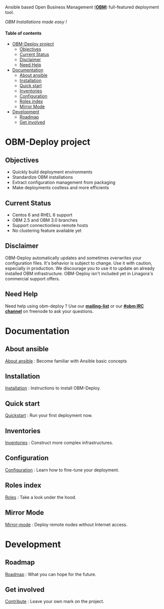 Ansible based Open Business Management (**[OBM]**) full-featured deployment tool.

*OBM Installations made easy !*

#### Table of contents

<!-- START doctoc generated TOC please keep comment here to allow auto update -->
<!-- DON'T EDIT THIS SECTION, INSTEAD RE-RUN doctoc TO UPDATE -->

- [OBM-Deploy project](#obm-deploy-project)
  - [Objectives](#objectives)
  - [Current Status](#current-status)
  - [Disclaimer](#disclaimer)
  - [Need Help](#need-help)
- [Documentation](#documentation)
  - [About ansible](#about-ansible)
  - [Installation](#installation)
  - [Quick start](#quick-start)
  - [Inventories](#inventories)
  - [Configuration](#configuration)
  - [Roles index](#roles-index)
  - [Mirror Mode](#mirror-mode)
- [Development](#development)
  - [Roadmap](#roadmap)
  - [Get involved](#get-involved)

<!-- END doctoc generated TOC please keep comment here to allow auto update -->

OBM-Deploy project
=================

<a name="objectives"></a>

Objectives
--------------

 - Quickly build deployment environments
 - Standardize OBM installations
 - Extract configuration management from packaging
 - Make deployments costless and more efficients


<a name="current-status"></a>

Current Status
-------------------

 - Centos 6 and RHEL 6 support
 - OBM 2.5 and OBM 3.0 branches
 - Support connectionless remote hosts
 - No clustering feature available yet

<a name="disclaimer"></a>

Disclaimer
--------------

OBM-Deploy automatically updates and sometimes overwrites your configuration files.
It's behavior is subject to change. Use it with caution, especially in production.
We discourage you to use it to update an already installed OBM infrastructure.
OBM-Deploy isn't included yet in Linagora's commercial support offers.

<a name="need-help"></a>

Need Help
--------------

Need help using obm-deploy ?
Use our **[mailing-list]** or our **[#obm IRC channel]** on freenode to ask your questions.

<a name="documentation"></a>

Documentation
=============

<a name="about-ansible"></a>

About ansible
------------------

[About ansible](docs/ansible.md) : Become familiar with Ansible basic concepts

<a name="installation"></a>

Installation
---------------

[Installation](docs/install.md) : Instructions to install OBM-Deploy.

<a name="quick-start"></a>

Quick start
---------------

[Quickstart](docs/quickstart.md) : Run your first deployment now.

<a name="inventories"></a>

Inventories
---------------

[Inventories](docs/inventories.md) : Construct more complex infrastructures.

<a name="configuration"></a>

Configuration
------------------

[Configuration](docs/configuration.md) : Learn how to fine-tune your deployment.

<a name="roles-index"></a>

Roles index
---------------

[Roles](docs/roles.md) : Take a look under the hood.

<a name="mirror-mode"></a>

Mirror Mode
----------------

[Mirror-mode](docs/mirror-mode.md) : Deploy remote nodes without Internet access.

<a name="development"></a>

Development
===========

<a name="roadmap"></a>

Roadmap
------------

[Roadmap](docs/roadmap.md) : What you can hope for the future.

<a name="get-involved"></a>

Get involved
-----------------

[Contribute](docs/contribute.md) : Leave your own mark on the project.

[OBM]: http://obm.org "The new generation of collaborative software"

[mailing-list]: http://obm.org/node/19 "OBM official mailing-list"

[#OBM irc channel]: http://irc.lc/freenode/obm/ "Webchat to official #obm channel on freenode"
